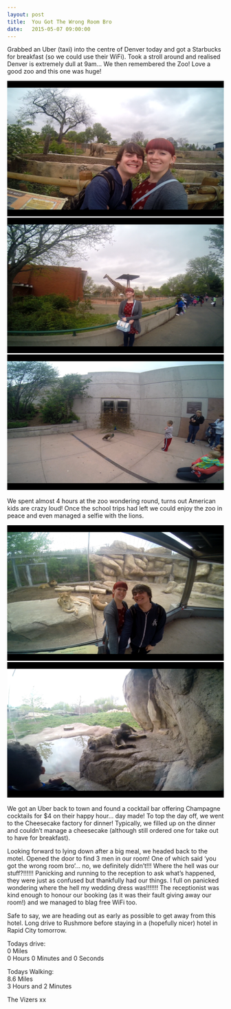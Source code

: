 ```yaml
---
layout: post
title:  You Got The Wrong Room Bro
date:   2015-05-07 09:00:00
---
```


Grabbed an Uber (taxi) into the centre of Denver today and got a Starbucks for breakfast (so we could use their WiFi). Took a stroll around and realised Denver is extremely dull at 9am... We then remembered the Zoo! Love a good zoo and this one was huge!

![](/images/zoo1.jpg)
![](/images/zoo2.jpg)
![](/images/zoo3.jpg)

We spent almost 4 hours at the zoo wondering round, turns out American kids are crazy loud! Once the school trips had left we could enjoy the zoo in peace and even managed a selfie with the lions.

![](/images/zoo4.jpg)
![](/images/zoo5.jpg)

We got an Uber back to town and found a cocktail bar offering Champagne cocktails for $4 on their happy hour... day made! To top the day off, we went to the Cheesecake factory for dinner! Typically, we filled up on the dinner and couldn’t manage a cheesecake (although still ordered one for take out to have for breakfast).

Looking forward to lying down after a big meal, we headed back to the motel. Opened the door to find 3 men in our room! One of which said ‘you got the wrong room bro’... no, we definitely didn’t!!! Where the hell was our stuff?!!!!!! Panicking and running to the reception to ask what’s happened, they were just as confused but thankfully had our things. I full on panicked wondering where the hell my wedding dress was!!!!!!! The receptionist was kind enough to honour our booking (as it was their fault giving away our room!) and we managed to blag free WiFi too. 

Safe to say, we are heading out as early as possible to get away from this hotel. Long drive to Rushmore before staying in a (hopefully nicer) hotel in Rapid City tomorrow.

Todays drive:<br />
0 Miles<br />
0 Hours 0 Minutes and 0 Seconds

Todays Walking:<br />
8.6 Miles<br />
3 Hours and 2 Minutes

The Vizers xx